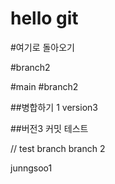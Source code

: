 # hello git

#여기로 돌아오기

#branch2

#main
#branch2


##병합하기 1 version3


##버전3 커밋 테스트


// test branch
branch 2

junngsoo1